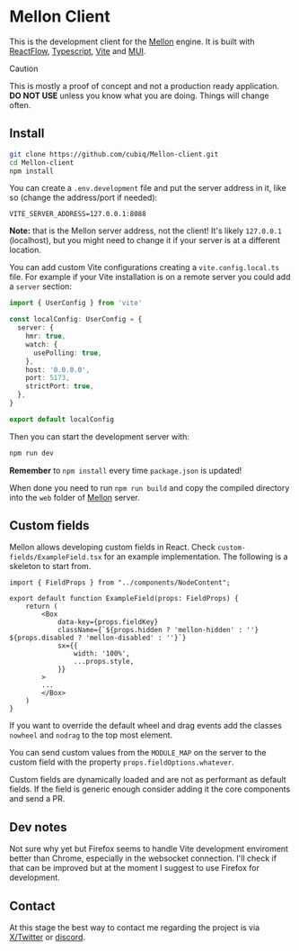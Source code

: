 # Mellon Client

This is the development client for the [Mellon](https://github.com/cubiq/Mellon) engine. It is built with [ReactFlow](https://reactflow.dev/), [Typescript](https://www.typescriptlang.org/), [Vite](https://vitejs.dev/) and [MUI](https://mui.com/).

> [!CAUTION]
> This is mostly a proof of concept and not a production ready application. **DO NOT USE** unless you know what you are doing. Things will change often.

## Install

```bash
git clone https://github.com/cubiq/Mellon-client.git
cd Mellon-client
npm install
```

You can create a `.env.development` file and put the server address in it, like so (change the address/port if needed):

```
VITE_SERVER_ADDRESS=127.0.0.1:8088
```

**Note:** that is the Mellon server address, not the client! It's likely `127.0.0.1` (localhost), but you might need to change it if your server is at a different location.

You can add custom Vite configurations creating a `vite.config.local.ts` file. For example if your Vite installation is on a remote server you could add a `server` section:

```ts
import { UserConfig } from 'vite'

const localConfig: UserConfig = {
  server: {
    hmr: true,
    watch: {
      usePolling: true,
    },
    host: '0.0.0.0',
    port: 5173,
    strictPort: true,
  },
}

export default localConfig
```

Then you can start the development server with:

```bash
npm run dev
```

**Remember** to `npm install` every time `package.json` is updated!

When done you need to run `npm run build` and copy the compiled directory into the `web` folder of [Mellon](https://github.com/cubiq/Mellon) server.

## Custom fields

Mellon allows developing custom fields in React. Check `custom-fields/ExampleField.tsx` for an example implementation. The following is a skeleton to start from.

```tsx
import { FieldProps } from "../components/NodeContent";

export default function ExampleField(props: FieldProps) {  
    return (
        <Box
            data-key={props.fieldKey}
            className={`${props.hidden ? 'mellon-hidden' : ''} ${props.disabled ? 'mellon-disabled' : ''}`}
            sx={{
                width: '100%',
                ...props.style,
            }}
        >
        ...
        </Box>
    )
}
```

If you want to override the default wheel and drag events add the classes `nowheel` and `nodrag` to the top most element.

You can send custom values from the `MODULE_MAP` on the server to the custom field with the property `props.fieldOptions.whatever`.

Custom fields are dynamically loaded and are not as performant as default fields. If the field is generic enough consider adding it the core components and send a PR.

## Dev notes

Not sure why yet but Firefox seems to handle Vite development enviroment better than Chrome, especially in the websocket connection. I'll check if that can be improved but at the moment I suggest to use Firefox for development.

## Contact

At this stage the best way to contact me regarding the project is via [X/Twitter](https://x.com/cubiq) or [discord](https://latent.vision/discord).
